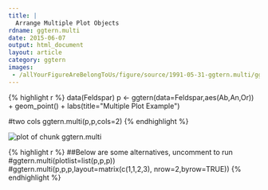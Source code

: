 ```yaml
---
title: |
  Arrange Multiple Plot Objects
rdname: ggtern.multi
date: 2015-06-07
output: html_document
layout: article
category: ggtern
images:
 - /allYourFigureAreBelongToUs/figure/source/1991-05-31-ggtern.multi/ggtern.multi-1.png
---
```





{% highlight r %}
data(Feldspar)
 p <- ggtern(data=Feldspar,aes(Ab,An,Or)) + geom_point() + labs(title="Multiple Plot Example")

 #two cols
 ggtern.multi(p,p,cols=2)
{% endhighlight %}

![plot of chunk ggtern.multi](/allYourFigureAreBelongToUs/figure/source/1991-05-31-ggtern.multi/ggtern.multi-1.png) 

{% highlight r %}
 ##Below are some alternatives, uncomment to run
 #ggtern.multi(plotlist=list(p,p,p))
 #ggtern.multi(p,p,p,layout=matrix(c(1,1,2,3), nrow=2,byrow=TRUE))
{% endhighlight %}
